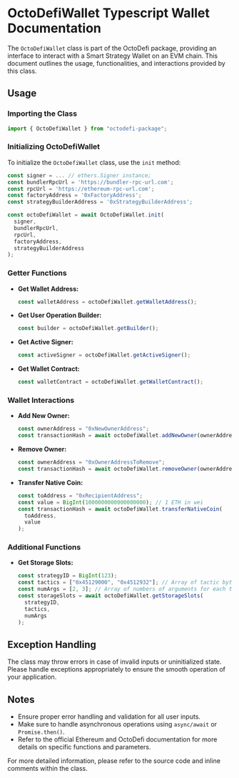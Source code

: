 # OctoDefiWallet Typescript Wallet Documentation

The `OctoDefiWallet` class is part of the OctoDefi package, providing an interface to interact with a Smart Strategy Wallet on an EVM chain. This document outlines the usage, functionalities, and interactions provided by this class.

## Usage

### Importing the Class

```javascript
import { OctoDefiWallet } from "octodefi-package";
```

### Initializing OctoDefiWallet

To initialize the `OctoDefiWallet` class, use the `init` method:

```javascript
const signer = ... // ethers.Signer instance;
const bundlerRpcUrl = 'https://bundler-rpc-url.com';
const rpcUrl = 'https://ethereum-rpc-url.com';
const factoryAddress = '0xFactoryAddress';
const strategyBuilderAddress = '0xStrategyBuilderAddress';

const octoDefiWallet = await OctoDefiWallet.init(
  signer,
  bundlerRpcUrl,
  rpcUrl,
  factoryAddress,
  strategyBuilderAddress
);
```

### Getter Functions

- **Get Wallet Address:**

  ```javascript
  const walletAddress = octoDefiWallet.getWalletAddress();
  ```

- **Get User Operation Builder:**

  ```javascript
  const builder = octoDefiWallet.getBuilder();
  ```

- **Get Active Signer:**

  ```javascript
  const activeSigner = octoDefiWallet.getActiveSigner();
  ```

- **Get Wallet Contract:**
  ```javascript
  const walletContract = octoDefiWallet.getWalletContract();
  ```

### Wallet Interactions

- **Add New Owner:**

  ```javascript
  const ownerAddress = "0xNewOwnerAddress";
  const transactionHash = await octoDefiWallet.addNewOwner(ownerAddress);
  ```

- **Remove Owner:**

  ```javascript
  const ownerAddress = "0xOwnerAddressToRemove";
  const transactionHash = await octoDefiWallet.removeOwner(ownerAddress);
  ```

- **Transfer Native Coin:**
  ```javascript
  const toAddress = "0xRecipientAddress";
  const value = BigInt(1000000000000000000); // 1 ETH in wei
  const transactionHash = await octoDefiWallet.transferNativeCoin(
    toAddress,
    value
  );
  ```

### Additional Functions

- **Get Storage Slots:**
  ```javascript
  const strategyID = BigInt(123);
  const tactics = ["0x45129000", "0x4512932"]; // Array of tactic bytes store in the strategy builder
  const numArgs = [2, 3]; // Array of numbers of arguments for each tactic
  const storageSlots = await octoDefiWallet.getStorageSlots(
    strategyID,
    tactics,
    numArgs
  );
  ```

## Exception Handling

The class may throw errors in case of invalid inputs or uninitialized state. Please handle exceptions appropriately to ensure the smooth operation of your application.

## Notes

- Ensure proper error handling and validation for all user inputs.
- Make sure to handle asynchronous operations using `async/await` or `Promise.then()`.
- Refer to the official Ethereum and OctoDefi documentation for more details on specific functions and parameters.

For more detailed information, please refer to the source code and inline comments within the class.
